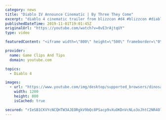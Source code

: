 ```yaml
---
category: news
title: "Diablo IV Announce Cinematic | By Three They Come"
excerpt: "diablo 4 cinematic trailer from blizzcon #d4 #blizzcon #diablo."
publishedDateTime: 2019-11-01T19:01:45Z
originalUrl: "https://youtube.com/watch?v=0vE3rAjtqUY"
type: video

featuredContent: "<iframe width=\"800\" height=\"500\" frameborder=\"0\" src=\"https://www.youtube.com/embed/0vE3rAjtqUY\" allow=\"accelerometer; autoplay; encrypted-media; gyroscope; picture-in-picture\" allowfullscreen></iframe>"

provider:
  name: Game Clips And Tips
  domain: youtube.com

topics:
  - Diablo 4

images:
  - url: "https://www.youtube.com/img/desktop/supported_browsers/dinosaur.png"
    width: 1200
    height: 800
    isCached: true

secured: "rIeSB1CKVYcNCQHTW3AJEORgkV9bQc8PSacp9vXuOKDnVcNLo3oJhtC2NR4OlA04fcP3K7XilvEHWsW0Sg0ikVWRHMgOwuji4dOtIJnqVdl70x9bIJMU5AEuPotaBzmn/k4f/cwmtbKDRbm38pUwFx/7eoaTj922DR7QF59Q/U/qiTxTjJT9xPbloltTR9UK0fRze6Vqe43UhTGwEaWm/vv4GpDzQk67elnDj4FGl5U5nT8wSa1bH9mrWSQ3VndjWq3KrC0gZU8TS+O9dbne8ds0Wi/+lpVLfqkpxCay/zr6YvZ30XmEZLv0xGcvqC2RRTRgFedrDF+rW5HUDBe5oqSfaSgAjXUqNq+SJ3JNfn9qw9hQ4r9yC+Ylr1lRFNAy0hG6OX6kS9in4gCdYftsAA==;EIXFSwGvn4k2aMVwzmN2iw=="
---
```


